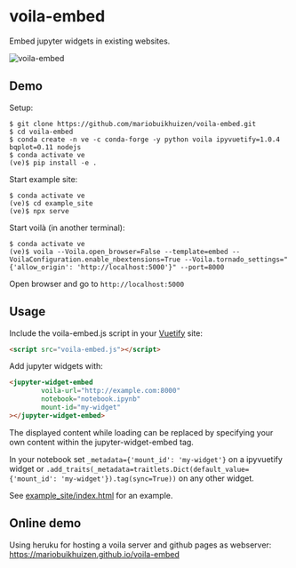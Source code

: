 # voila-embed

Embed jupyter widgets in existing websites.

![voila-embed](https://user-images.githubusercontent.com/46192475/68395799-bbfb6080-0170-11ea-84d3-90c8078e28bd.gif)

## Demo

Setup:
```
$ git clone https://github.com/mariobuikhuizen/voila-embed.git
$ cd voila-embed
$ conda create -n ve -c conda-forge -y python voila ipyvuetify=1.0.4 bqplot=0.11 nodejs
$ conda activate ve
(ve)$ pip install -e .
```

Start example site:
```
$ conda activate ve
(ve)$ cd example_site
(ve)$ npx serve
```

Start voilà (in another terminal):
```
$ conda activate ve
(ve)$ voila --Voila.open_browser=False --template=embed --VoilaConfiguration.enable_nbextensions=True --Voila.tornado_settings="{'allow_origin': 'http://localhost:5000'}" --port=8000
```

Open browser and go to `http://localhost:5000`

## Usage

Include the voila-embed.js script in your [Vuetify](https://v15.vuetifyjs.com/en/) site:
```html
<script src="voila-embed.js"></script>
```

Add jupyter widgets with:
```html
<jupyter-widget-embed
        voila-url="http://example.com:8000"
        notebook="notebook.ipynb"
        mount-id="my-widget"
></jupyter-widget-embed>
```

The displayed content while loading can be replaced by specifying your own content within the
jupyter-widget-embed tag.

In your notebook set `_metadata={'mount_id': 'my-widget'}` on a ipyvuetify widget or
`.add_traits(_metadata=traitlets.Dict(default_value={'mount_id': 'my-widget'}).tag(sync=True))` on
any other widget.

See [example_site/index.html](example_site/index.html) for an example.

## Online demo
Using heruku for hosting a voila server and github pages as webserver: https://mariobuikhuizen.github.io/voila-embed
